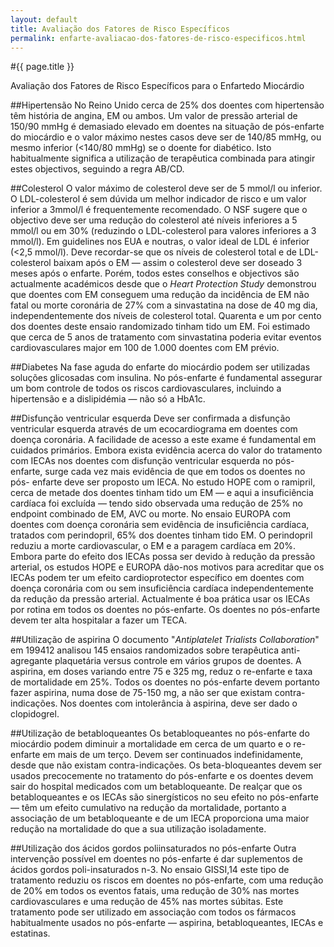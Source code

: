 ```yaml
---
layout: default
title: Avaliação dos Fatores de Risco Específicos
permalink: enfarte-avaliacao-dos-fatores-de-risco-especificos.html
---
```


#{{ page.title }}

Avaliação dos Fatores de Risco Específicos para o Enfartedo Miocárdio

##Hipertensão
No Reino Unido cerca de 25% dos doentes com hipertensão têm história de angina, EM ou ambos. Um valor de pressão arterial de 150/90 mmHg é demasiado elevado em doentes na situação de pós-enfarte do miocárdio e o valor máximo nestes casos deve ser de 140/85 mmHg, ou mesmo inferior (<140/80 mmHg) se o doente for diabético. Isto habitualmente significa a utilização de terapêutica combinada para atingir estes objectivos, seguindo a regra AB/CD.

##Colesterol
O valor máximo de colesterol deve ser de 5 mmol/l ou inferior. O LDL-colesterol é sem dúvida um melhor indicador de risco e um valor inferior a 3mmol/l é frequentemente recomendado. O NSF sugere que o objectivo deve ser uma redução do colesterol até níveis inferiores a 5 mmol/l ou em 30% (reduzindo o LDL-colesterol para valores inferiores a 3 mmol/l).
Em guidelines nos EUA e noutras, o valor ideal de LDL é inferior (<2,5 mmol/l). Deve recordar-se que os níveis de colesterol total e de LDL-colesterol baixam após o EM — assim o colesterol deve ser doseado 3 meses após o enfarte.
Porém, todos estes conselhos e objectivos são actualmente académicos desde que o <em>Heart Protection Study</em> demonstrou que doentes com EM conseguem uma redução da incidência de EM não fatal ou morte coronária de 27% com a sinvastatina na dose de 40 mg dia, independentemente dos níveis de colesterol total. Quarenta e um por cento dos doentes deste ensaio randomizado tinham tido um EM. Foi estimado que cerca de 5 anos de tratamento com sinvastatina poderia evitar eventos cardiovasculares major em 100 de 1.000 doentes com EM prévio.

##Diabetes
Na fase aguda do enfarte do miocárdio podem ser utilizadas soluções glicosadas com insulina. No pós-enfarte é fundamental assegurar um bom controle de todos os riscos cardiovasculares, incluindo a hipertensão e a dislipidémia — não só a HbA1c.

##Disfunção ventricular esquerda
Deve ser confirmada a disfunção ventricular esquerda através de um ecocardiograma em doentes com doença coronária. A facilidade de acesso a este exame é fundamental em cuidados primários.
Embora exista evidência acerca do valor do tratamento com IECAs nos doentes com disfunção ventricular esquerda no pós-enfarte, surge cada vez mais evidência de que em todos os doentes no pós- enfarte deve ser proposto um IECA.
No estudo HOPE com o ramipril, cerca de metade dos doentes tinham tido um EM — e aqui a insuficiência cardíaca foi excluída — tendo sido observada uma redução de 25% no endpoint combinado de EM, AVC ou morte.
No ensaio EUROPA com doentes com doença coronária sem evidência de insuficiência cardíaca, tratados com perindopril, 65% dos doentes tinham tido EM. O perindopril reduziu a morte cardiovascular, o EM e a paragem cardíaca em 20%.
Embora parte do efeito dos IECAs possa ser devido à redução da pressão arterial, os estudos HOPE e EUROPA dão-nos motivos para acreditar que os IECAs podem ter um efeito cardioprotector específico em doentes com doença coronária com ou sem insuficiência cardíaca independentemente da redução da pressão arterial. Actualmente é boa prática usar os IECAs por rotina em todos os doentes no pós-enfarte. Os doentes no pós-enfarte devem ter alta hospitalar a fazer um TECA.

##Utilização de aspirina
O documento "<em>Antiplatelet Trialists Collaboration</em>" em 199412 analisou 145 ensaios randomizados sobre terapêutica anti-agregante plaquetária versus controle em vários grupos de doentes. A aspirina, em doses variando entre 75 e 325 mg, reduz o re-enfarte e taxa de mortalidade em 25%. Todos os doentes no pós-enfarte devem portanto fazer aspirina, numa dose de 75-150 mg, a não ser que existam contra-indicações. Nos doentes com intolerância à aspirina, deve ser dado o clopidogrel.

##Utilização de betabloqueantes
Os betabloqueantes no pós-enfarte do miocárdio podem diminuir a mortalidade em cerca de um quarto e o re-enfarte em mais de um terço. Devem ser continuados indefinidamente, desde que não existam contra-indicações. Os beta-bloqueantes devem ser usados precocemente no tratamento do pós-enfarte e os doentes devem sair do hospital medicados com um betabloqueante.
De realçar que os betabloqueantes e os IECAs são sinergísticos no seu efeito no pós-enfarte — têm um efeito cumulativo na redução da mortalidade, portanto a associação de um betabloqueante e de um IECA proporciona uma maior redução na mortalidade do que a sua utilização isoladamente.

##Utilização dos ácidos gordos poliinsaturados no pós-enfarte
Outra intervenção possível em doentes no pós-enfarte é dar suplementos de ácidos gordos poli-insaturados n-3. No ensaio GISSI,14 este tipo de tratamento reduziu os riscos em doentes no pós-enfarte, com uma redução de 20% em todos os eventos fatais, uma redução de 30% nas mortes cardiovasculares e uma redução de 45% nas mortes súbitas. Este tratamento pode ser utilizado em associação com todos os fármacos habitualmente usados no pós-enfarte — aspirina, betabloqueantes, IECAs e estatinas.
